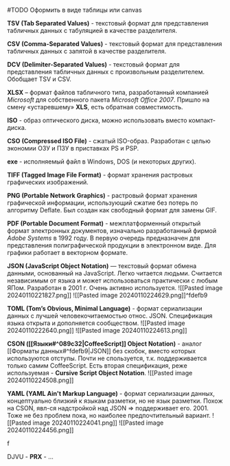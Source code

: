 #TODO Оформить в виде таблицы или canvas

**TSV (Tab Separated Values)** - текстовый формат для представления табличных данных с табуляцией в качестве разделителя.

**CSV (Comma-Separated Values)** - текстовый формат для представления табличных данных с запятой в качестве разделителя.

**DCV (Delimiter-Separated Values)** - текстовый формат для представления табличных данных с произвольным разделителем. Обобщает TSV и CSV.

**XLSX** – формат файлов табличного типа, разработанный компанией *Microsoft* для собственного пакета *Microsoft Office 2007*. Пришло на смену «устаревшему» **XLS**, есть обратная совместимость.

**ISO** - образ оптического диска, можно использовать вместо компакт-диска.

**CSO (Compressed ISO File)** - сжатый ISO-образ. Разработан с целью экономии ОЗУ и ПЗУ в приставках PS и PSP.

**exe** - исполняемый файл в Windows, DOS (и некоторых других).

**TIFF (Tagged Image File Format)** - формат хранения растровых графических изображений.

**PNG (Portable Network Graphics)** - растровый формат хранения графической информации, использующий сжатие без потерь по алгоритму Deflate. Был создан как свободный формат для замены GIF. 

**PDF (Portable Document Format)** - межплатформенный открытый формат электронных документов, изначально разработанный фирмой *Adobe Systems* в 1992 году. В первую очередь предназначен для представления полиграфической продукции в электронном виде. Для графики работает в векторном формате.

**JSON (JavaScript Object Notation)** — текстовый формат обмена данными, основанный на JavaScript. Легко читается людьми. Считается независимым от языка и может использоваться практически с любым ЯПом. Разработан в 2001 г. Очень активно используется.
![[Pasted image 20240110221827.png]]
![[Pasted image 20240110224629.png]]^fdefb9

**TOML (Tom’s Obvious, Minimal Language)** - формат сериализации данных с лучшей человекочитаемостью относ. JSON. Спецификация языка открыта и дополняется сообществом.
![[Pasted image 20240110222640.png]]
![[Pasted image 20240110224613.png]]

**CSON ([[Языки#^089c32|CoffeeScript]] Object Notation)** - аналог [[Форматы данных#^fdefb9|JSON]] без скобок, вместо которых используются отступы. Почти не спользуется, т.к. поддерживается только самим CoffeeScript. Есть вторая спецификация, реже используемая - **Cursive Script Object Notation**.
![[Pasted image 20240110224508.png]]

**YAML (YAML Ain't Markup Language)** - формат сериализации данных, концептуально близкий к языкам разметки, но не язык разметки. Похож на CSON, явл-ся надстройкой над JSON => поддерживает его. 2001. Тоже не без проблем пока, но наиболее предпочтительный вариант.
![[Pasted image 20240110224041.png]]
![[Pasted image 20240110224456.png]]

f

DJVU -
**PRX** - ...